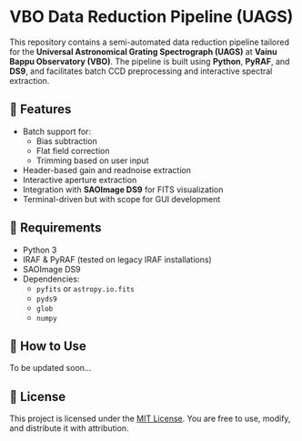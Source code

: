 # VBO Data Reduction Pipeline (UAGS)

This repository contains a semi-automated data reduction pipeline tailored for the **Universal Astronomical Grating Spectrograph (UAGS)** at **Vainu Bappu Observatory (VBO)**. The pipeline is built using **Python**, **PyRAF**, and **DS9**, and facilitates batch CCD preprocessing and interactive spectral extraction.

## 🔧 Features

- Batch support for:
  - Bias subtraction
  - Flat field correction
  - Trimming based on user input
- Header-based gain and readnoise extraction
- Interactive aperture extraction
- Integration with **SAOImage DS9** for FITS visualization
- Terminal-driven but with scope for GUI development

## 🧰 Requirements

- Python 3
- IRAF & PyRAF (tested on legacy IRAF installations)
- SAOImage DS9
- Dependencies:
  - `pyfits` or `astropy.io.fits`
  - `pyds9`
  - `glob`
  - `numpy`

## 🚀 How to Use

To be updated soon...

## 📜 License

This project is licensed under the [MIT License](LICENSE). You are free to use, modify, and distribute it with attribution.



